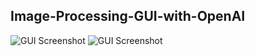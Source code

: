 ## Image-Processing-GUI-with-OpenAI
![GUI Screenshot](C:/Users/Admin/Desktop/1.JPG)
![GUI Screenshot](C:/Users/Admin/Desktop/2.JPG)
